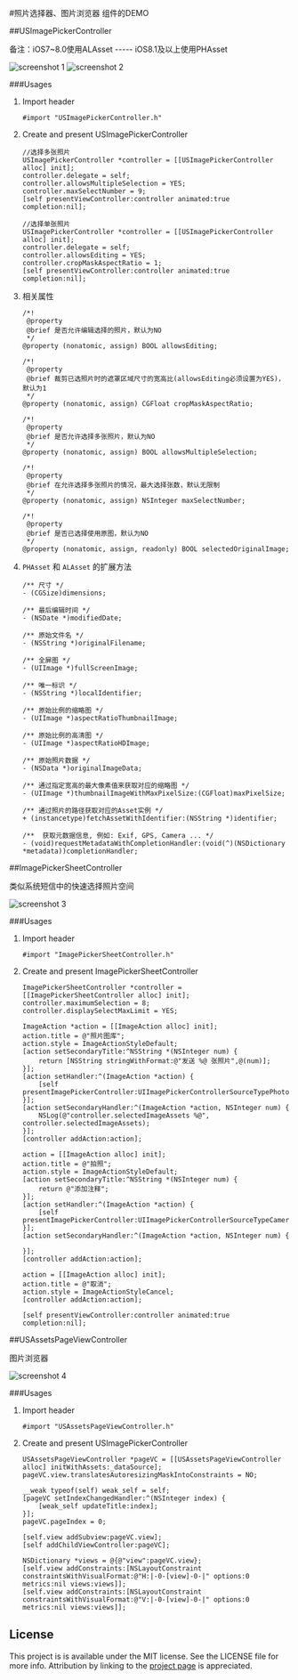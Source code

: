 #照片选择器、图片浏览器 组件的DEMO

##USImagePickerController 

备注：iOS7~8.0使用ALAsset ----- iOS8.1及以上使用PHAsset

![screenshot 1](screenshot-1.gif "Screenshot 1")
![screenshot 2](screenshot-2.gif "Screenshot 2")

###Usages

1. Import header

	```objc
	#import "USImagePickerController.h"
	```

2. Create and present USImagePickerController

	```objc
	//选择多张照片
	USImagePickerController *controller = [[USImagePickerController alloc] init];
	controller.delegate = self;
	controller.allowsMultipleSelection = YES;
	controller.maxSelectNumber = 9;
	[self presentViewController:controller animated:true completion:nil];
	
	//选择单张照片
	USImagePickerController *controller = [[USImagePickerController alloc] init];
	controller.delegate = self;
	controller.allowsEditing = YES;
	controller.cropMaskAspectRatio = 1;
	[self presentViewController:controller animated:true completion:nil];
	```

3. 相关属性

	```objc
	/*!
	 @property
	 @brief 是否允许编辑选择的照片，默认为NO
	 */
	@property (nonatomic, assign) BOOL allowsEditing;
	
	/*!
	 @property
	 @brief 裁剪已选照片时的遮罩区域尺寸的宽高比(allowsEditing必须设置为YES)，默认为1
	 */
	@property (nonatomic, assign) CGFloat cropMaskAspectRatio;
	
	/*!
	 @property
	 @brief 是否允许选择多张照片，默认为NO
	 */
	@property (nonatomic, assign) BOOL allowsMultipleSelection;
	
	/*!
	 @property
	 @brief 在允许选择多张照片的情况，最大选择张数，默认无限制
	 */
	@property (nonatomic, assign) NSInteger maxSelectNumber;
	
	/*!
	 @property
	 @brief 是否已选择使用原图，默认为NO
	 */
	@property (nonatomic, assign, readonly) BOOL selectedOriginalImage;
	```
	
4. `PHAsset` 和 `ALAsset` 的扩展方法

	```objc
	/** 尺寸 */
	- (CGSize)dimensions;
	
	/** 最后编辑时间 */
	- (NSDate *)modifiedDate;
	
	/** 原始文件名 */
	- (NSString *)originalFilename;
	
	/** 全屏图 */
	- (UIImage *)fullScreenImage;
	
	/** 唯一标识 */
	- (NSString *)localIdentifier;
	
	/** 原始比例的缩略图 */
	- (UIImage *)aspectRatioThumbnailImage;
	
	/** 原始比例的高清图 */
	- (UIImage *)aspectRatioHDImage;
	
	/** 原始照片数据 */
	- (NSData *)originalImageData;
	
	/** 通过指定宽高的最大像素值来获取对应的缩略图 */
	- (UIImage *)thumbnailImageWithMaxPixelSize:(CGFloat)maxPixelSize;
	
	/** 通过照片的路径获取对应的Asset实例 */
	+ (instancetype)fetchAssetWithIdentifier:(NSString *)identifier;
	
	/**  获取元数据信息, 例如: Exif, GPS, Camera ... */
	- (void)requestMetadataWithCompletionHandler:(void(^)(NSDictionary *metadata))completionHandler;
	```

##ImagePickerSheetController

类似系统短信中的快速选择照片空间

![screenshot 3](screenshot-3.gif "Screenshot 3")

###Usages

1. Import header

	```objc
	#import "ImagePickerSheetController.h"
	```

2. Create and present ImagePickerSheetController

	```objc
	ImagePickerSheetController *controller = [[ImagePickerSheetController alloc] init];
	controller.maximumSelection = 8;
	controller.displaySelectMaxLimit = YES;
	    
	ImageAction *action = [[ImageAction alloc] init];
	action.title = @"照片图库";
	action.style = ImageActionStyleDefault;
	[action setSecondaryTitle:^NSString *(NSInteger num) {
	    return [NSString stringWithFormat:@"发送 %@ 张照片",@(num)];
	}];
	[action setHandler:^(ImageAction *action) {
	    [self presentImagePickerController:UIImagePickerControllerSourceTypePhotoLibrary];
	}];
	[action setSecondaryHandler:^(ImageAction *action, NSInteger num) {
	    NSLog(@"controller.selectedImageAssets %@", controller.selectedImageAssets);
	}];
	[controller addAction:action];
	    
	action = [[ImageAction alloc] init];
	action.title = @"拍照";
	action.style = ImageActionStyleDefault;
	[action setSecondaryTitle:^NSString *(NSInteger num) {
	    return @"添加注释";
	}];
	[action setHandler:^(ImageAction *action) {
	    [self presentImagePickerController:UIImagePickerControllerSourceTypeCamera];
	}];
	[action setSecondaryHandler:^(ImageAction *action, NSInteger num) {
	    
	}];
	[controller addAction:action];
	    
	action = [[ImageAction alloc] init];
	action.title = @"取消";
	action.style = ImageActionStyleCancel;
	[controller addAction:action];
	    
	[self presentViewController:controller animated:true completion:nil];
	```

##USAssetsPageViewController

图片浏览器

![screenshot 4](screenshot-4.gif "Screenshot 4")

###Usages

1. Import header

	```objc
	#import "USAssetsPageViewController.h"
	```

2. Create and present USImagePickerController

	```objc
	USAssetsPageViewController *pageVC = [[USAssetsPageViewController alloc] initWithAssets:_dataSource];
	pageVC.view.translatesAutoresizingMaskIntoConstraints = NO;
	    
	__weak typeof(self) weak_self = self;
	[pageVC setIndexChangedHandler:^(NSInteger index) {
	    [weak_self updateTitle:index];
	}];
	pageVC.pageIndex = 0;
	    
	[self.view addSubview:pageVC.view];
	[self addChildViewController:pageVC];
	    
	NSDictionary *views = @{@"view":pageVC.view};
	[self.view addConstraints:[NSLayoutConstraint constraintsWithVisualFormat:@"H:|-0-[view]-0-|" options:0 metrics:nil views:views]];
	[self.view addConstraints:[NSLayoutConstraint constraintsWithVisualFormat:@"V:|-0-[view]-0-|" options:0 metrics:nil views:views]];
	```

## License

This project is is available under the MIT license. See the LICENSE file for more info. Attribution by linking to the [project page](https://github.com/ruslanskorb/RSKImageCropper) is appreciated.